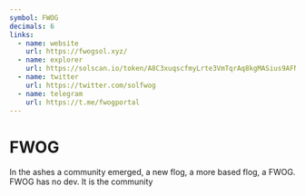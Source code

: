 ```yaml
---
symbol: FWOG
decimals: 6
links:
  - name: website
    url: https://fwogsol.xyz/
  - name: explorer
    url: https://solscan.io/token/A8C3xuqscfmyLrte3VmTqrAq8kgMASius9AFNANwpump
  - name: twitter
    url: https://twitter.com/solfwog
  - name: telegram
    url: https://t.me/fwogportal
---
```


# FWOG

In the ashes a community emerged, a new flog, a more based flog, a FWOG. FWOG has no dev. It is the community
